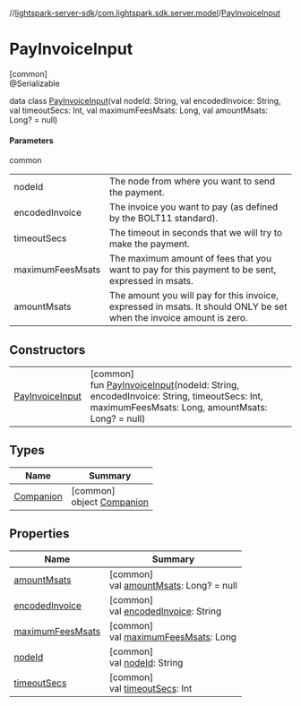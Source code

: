 //[lightspark-server-sdk](../../../index.md)/[com.lightspark.sdk.server.model](../index.md)/[PayInvoiceInput](index.md)

# PayInvoiceInput

[common]\
@Serializable

data class [PayInvoiceInput](index.md)(val nodeId: String, val encodedInvoice: String, val timeoutSecs: Int, val maximumFeesMsats: Long, val amountMsats: Long? = null)

#### Parameters

common

| | |
|---|---|
| nodeId | The node from where you want to send the payment. |
| encodedInvoice | The invoice you want to pay (as defined by the BOLT11 standard). |
| timeoutSecs | The timeout in seconds that we will try to make the payment. |
| maximumFeesMsats | The maximum amount of fees that you want to pay for this payment to be sent, expressed in msats. |
| amountMsats | The amount you will pay for this invoice, expressed in msats. It should ONLY be set when the invoice amount is zero. |

## Constructors

| | |
|---|---|
| [PayInvoiceInput](-pay-invoice-input.md) | [common]<br>fun [PayInvoiceInput](-pay-invoice-input.md)(nodeId: String, encodedInvoice: String, timeoutSecs: Int, maximumFeesMsats: Long, amountMsats: Long? = null) |

## Types

| Name | Summary |
|---|---|
| [Companion](-companion/index.md) | [common]<br>object [Companion](-companion/index.md) |

## Properties

| Name | Summary |
|---|---|
| [amountMsats](amount-msats.md) | [common]<br>val [amountMsats](amount-msats.md): Long? = null |
| [encodedInvoice](encoded-invoice.md) | [common]<br>val [encodedInvoice](encoded-invoice.md): String |
| [maximumFeesMsats](maximum-fees-msats.md) | [common]<br>val [maximumFeesMsats](maximum-fees-msats.md): Long |
| [nodeId](node-id.md) | [common]<br>val [nodeId](node-id.md): String |
| [timeoutSecs](timeout-secs.md) | [common]<br>val [timeoutSecs](timeout-secs.md): Int |
